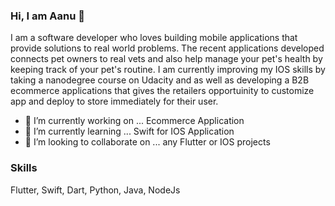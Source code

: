 ### Hi, I am Aanu 👋

I am a software developer who loves building mobile applications that provide solutions to real world problems. The recent applications developed connects pet owners to real vets and also help manage your pet's health by keeping track of your pet's routine. I am currently improving my IOS skills by taking a nanodegree course on Udacity and as well as developing a B2B ecommerce applications that gives the retailers opportuinity to customize app and deploy to store immediately for their user.


- 🔭 I’m currently working on ... Ecommerce Application
- 🌱 I’m currently learning ... Swift for IOS Application
- 👯 I’m looking to collaborate on ... any Flutter or IOS projects

### Skills
Flutter, Swift, Dart, Python, Java, NodeJs

